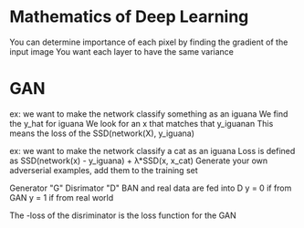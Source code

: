 # Mathematics of Deep Learning
You can determine importance of each pixel by finding the gradient of the input image
You want each layer to have the same variance

# GAN
ex: we want to make the network classify something as an iguana
We find the y_hat for iguana
We look for an x that matches that y_iguanan
This means the loss of the SSD(network(X), y_iguana)

ex: we want to make the network classify a cat as an iguana
Loss is defined as SSD(network(x) - y_iguana) + λ*SSD(x, x_cat)
Generate your own adverserial examples, add them to the training set

Generator "G"
Disrimator "D"
BAN and real data are fed into D
y = 0 if from GAN
y = 1 if from real world

The -loss of the disriminator is the loss function for the GAN